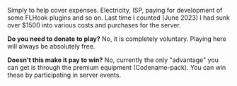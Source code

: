 Simply to help cover expenses. Electricity, ISP, paying for development of some FLHook plugins and so on.
Last time I counted (June 2023) I had sunk over $1500 into various costs and purchases for the server.

**Do you need to donate to play?**
No, it is completely voluntary. Playing here will always be absolutely free.

**Doesn't this make it pay to win?**
No, currently the only "advantage" you can get is through the premium equipment (Codename-pack). You can win these by participating in server events.